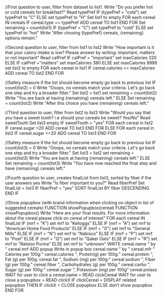 //First question to user, filter from dataset to list1.
Write "Do you prefer hot or cold cereals for breakfast?" 
Read typePref 
IF (typePref = "cold") set typePref to "C" 
ELSE set typePref to "H"
Set list1 to empty 
FOR each cereal IN cereals 
    IF cereal.type == typePref 
    ADD cereal TO list1 
END FOR 
Set remaining = count(list1) 
IF (typePref = "C") set typePref to "cold" 
ELSE set typePref to "hot"
Write "After chosing {typePref} cereals, {remaining} options remain."

//Second question to user, filter from list1 to list2
Write "How important is it that your calory intake is low? Please answer by writing: important, matters or not important" 
Read calPref 
IF calPref = "important" 
    set maxCalories 320 
ELSE IF calPref ="matters" 
    set maxCalories 380 
ELSE set maxCalories 9999 
set list2 to empty 
FOR each cereal in list1 
 IF cereal.calories <= maxCalories 
 ADD cereal TO list2 
END FOR 

//Safety measure if the list should become empty go back to previous list
IF count(list2) = 0 
 Write "Ooops, no cereals match your criteria. Let's go back one step and try a broader filter." 
 Set list2 = list1 
 set remaining = count(list2) 
 Write "You are back at having {remaining} cereals left." 
ELSE 
Set remaining = count(list2) 
Write "After this choice you have {remaining} cereals left."

//Third question to user, filter from list2 to list3
Write "Would you say that you have a sweet tooth? i.e should your cereals be sweet? Yes/No" 
Read sweetTooth 
Set list3 empty 
IF sweetTooth = "yes" 
    FOR each cereal in list2 
        IF cereal.sugar >20 
        ADD cereal TO list3 
    END FOR 
ELSE 
    FOR each cereal in list2 
        IF cereal.sugar <=20 
        ADD cereal TO list3 
    END FOR 

//Safety measure if the list should become empty go back to previous list
IF count(list3) = 0 
Write "Ooops, no cereals match your criteria. Let's go back one step and try a broader filter." 
Set list3 = list2 
set remaining = count(list3) 
Write "You are back at having {remaining} cereals left." 
ELSE 
Set remaining = count(list3) 
Write "You have now reached the final step and have {remaining} cereals left."

//Fourth question to user, creates finalList from list3, sorted by fiber if the user answers yes
Write "Is fiber important to you?"
Read fiberPref
Set finalList = list3
IF fiberPref = "yes"
    SORT finalList BY fiber DESCENDING
END IF

//Show popupbox (with brand information when clicking on object in list of suggested cereals)
FUNCTION showPopupbox(cereal)
FUNCTION closePopupbox()
Write “Here are your final results. For more information about the cereal please click on cereal of interest”
FOR each cereal IN finalList 
    IF (mrf = "K") set mrf to "Kelloggs" 
    ELSE IF (mrf = "A") set mrf to "American Home Food Products"
    ELSE IF (mrf = "G") set mrf to "General Mills"
    ELSE IF (mrf = "N") set mrf to "Nabisco"
    ELSE IF (mrf = "P") set mrf to "Post"
    ELSE IF (mrf = "Q") set mrf to "Qaker Oats"
    ELSE IF (mrf = "R") set mrf to "Ralston Purina"
    ELSE set mrf to "unknown"
    WRITE cereal.name " by " cereal.mrf
    ADD popup
    Write in popup box cereal.name " by " cereal.mfr " Calories per 100g:" cereal.calories ", Protein(g) per 100g:" cereal.protein ", Fat (g) per 100g: cereal.fat ", Sodium (mg) per 100g:" cereal.sodium ", Fiber (g) per 100g:" cereal.fiber ", Carbohydrates (g) per 100g:" cereal.carbo ", Sugar (g) per 100g:" cereal.sugar ", Potassium (mg) per 100g" cereal.potass
    WAIT for user to click a cereal.name = READ clickCereal
    WAIT for user to close a popupbox = READ clickX
    IF clickCereal = DISPLAY related popupbox THEN
    IF clickX = CLOSE popupbox 
    ELSE don’t show popupbox
END FOR